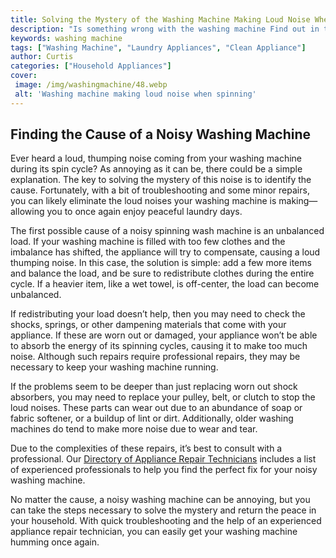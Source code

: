 ```yaml
---
title: Solving the Mystery of the Washing Machine Making Loud Noise When Spinning
description: "Is something wrong with the washing machine Find out in this blog post as we investigate the mystery of the loud noise when spinning Learn how to identify and solve the issue"
keywords: washing machine
tags: ["Washing Machine", "Laundry Appliances", "Clean Appliance"]
author: Curtis
categories: ["Household Appliances"]
cover: 
 image: /img/washingmachine/48.webp
 alt: 'Washing machine making loud noise when spinning'
---
```

## Finding the Cause of a Noisy Washing Machine

Ever heard a loud, thumping noise coming from your washing machine during its spin cycle? As annoying as it can be, there could be a simple explanation. The key to solving the mystery of this noise is to identify the cause. Fortunately, with a bit of troubleshooting and some minor repairs, you can likely eliminate the loud noises your washing machine is making—allowing you to once again enjoy peaceful laundry days.

The first possible cause of a noisy spinning wash machine is an unbalanced load. If your washing machine is filled with too few clothes and the imbalance has shifted, the appliance will try to compensate, causing a loud thumping noise. In this case, the solution is simple: add a few more items and balance the load, and be sure to redistribute clothes during the entire cycle. If a heavier item, like a wet towel, is off-center, the load can become unbalanced.

If redistributing your load doesn’t help, then you may need to check the shocks, springs, or other dampening materials that come with your appliance. If these are worn out or damaged, your appliance won’t be able to absorb the energy of its spinning cycles, causing it to make too much noise. Although such repairs require professional repairs, they may be necessary to keep your washing machine running.

If the problems seem to be deeper than just replacing worn out shock absorbers, you may need to replace your pulley, belt, or clutch to stop the loud noises. These parts can wear out due to an abundance of soap or fabric softener, or a buildup of lint or dirt. Additionally, older washing machines do tend to make more noise due to wear and tear.

Due to the complexities of these repairs, it’s best to consult with a professional. Our [Directory of Appliance Repair Technicians](./pages/appliance-repair-technicians) includes a list of experienced professionals to help you find the perfect fix for your noisy washing machine. 

No matter the cause, a noisy washing machine can be annoying, but you can take the steps necessary to solve the mystery and return the peace in your household. With quick troubleshooting and the help of an experienced appliance repair technician, you can easily get your washing machine humming once again.
